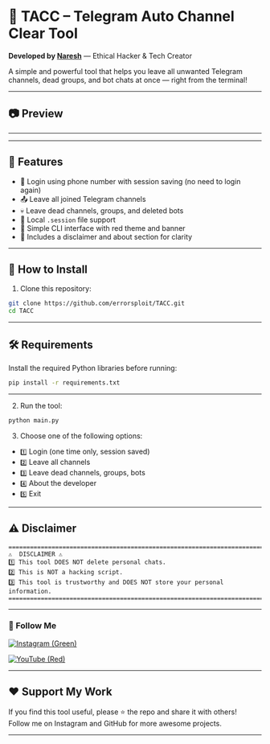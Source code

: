 # 🔴 TACC – Telegram Auto Channel Clear Tool

**Developed by [Naresh](https://instagram.com/errorexploit)** — Ethical Hacker & Tech Creator

A simple and powerful tool that helps you leave all unwanted Telegram channels, dead groups, and bot chats at once — right from the terminal!


---

## 📷 Preview

<!-- Add a screenshot if you want -->

---

---

## 🚀 Features

- 🔐 Login using phone number with session saving (no need to login again)
- 📤 Leave all joined Telegram channels
- 💀 Leave dead channels, groups, and deleted bots
- 📁 Local `.session` file support
- 🧠 Simple CLI interface with red theme and banner
- 🤖 Includes a disclaimer and about section for clarity

---

## 🧪 How to Install 

1. Clone this repository:

```bash
git clone https://github.com/errorsploit/TACC.git
cd TACC
```

---

## 🛠️ Requirements

Install the required Python libraries before running:

```bash
pip install -r requirements.txt
```

---

2. Run the tool:

```bash
python main.py
```

3. Choose one of the following options:

- `1️⃣` Login (one time only, session saved)
- `2️⃣` Leave all channels
- `3️⃣` Leave dead channels, groups, bots
- `4️⃣` About the developer
- `5️⃣` Exit

---

## ⚠️ Disclaimer

```
===============================================================================
⚠️  DISCLAIMER ⚠️
1️⃣ This tool DOES NOT delete personal chats.
2️⃣ This is NOT a hacking script.
3️⃣ This tool is trustworthy and DOES NOT store your personal information.
===============================================================================
```

---

### 📱 Follow Me

[![Instagram (Green)](https://img.shields.io/badge/Instagram-%40NoFaceCrack-brightgreen?style=for-the-badge&logo=instagram)](https://www.instagram.com/no.face.crack?igsh=Nzc0bjUwZXQyY3Bv)

[![YouTube (Red)](https://img.shields.io/badge/YouTube-%40NoFaceCrack-blue?style=for-the-badge&logo=instagram)](https://www.youtube.com/@NoFaceCrack)

---

## ❤️ Support My Work

If you find this tool useful, please ⭐ the repo and share it with others!  
Follow me on Instagram and GitHub for more awesome projects.

---
